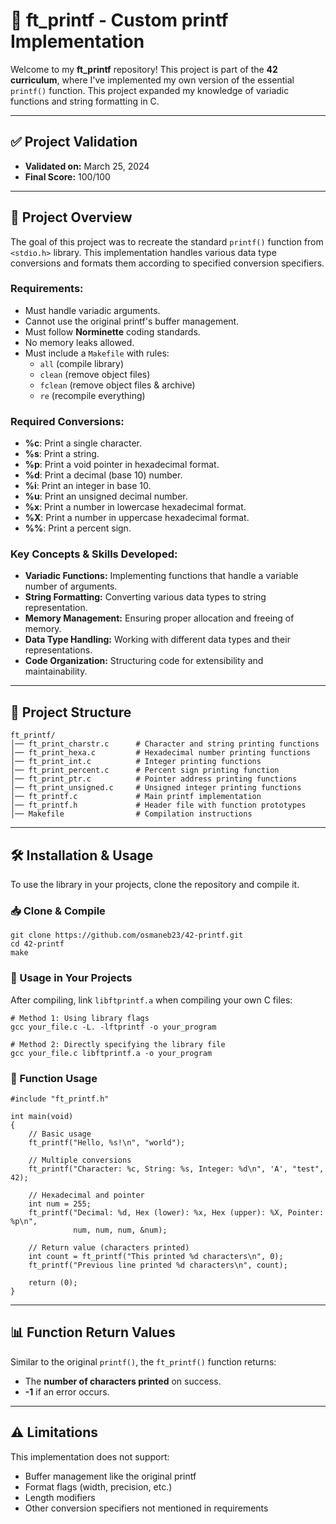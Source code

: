 # 📝 ft_printf - Custom printf Implementation

Welcome to my **ft_printf** repository! This project is part of the **42 curriculum**, where I've implemented my own version of the essential `printf()` function. This project expanded my knowledge of variadic functions and string formatting in C.

---

## **✅ Project Validation**
- **Validated on:** March 25, 2024
- **Final Score:** 100/100 

---

## **📜 Project Overview**
The goal of this project was to recreate the standard `printf()` function from `<stdio.h>` library. This implementation handles various data type conversions and formats them according to specified conversion specifiers.

### **Requirements:**
- Must handle variadic arguments.
- Cannot use the original printf's buffer management.
- Must follow **Norminette** coding standards.
- No memory leaks allowed.
- Must include a `Makefile` with rules:
  - `all` (compile library)
  - `clean` (remove object files)
  - `fclean` (remove object files & archive)
  - `re` (recompile everything)

### **Required Conversions:**
- **%c**: Print a single character.
- **%s**: Print a string.
- **%p**: Print a void pointer in hexadecimal format.
- **%d**: Print a decimal (base 10) number.
- **%i**: Print an integer in base 10.
- **%u**: Print an unsigned decimal number.
- **%x**: Print a number in lowercase hexadecimal format.
- **%X**: Print a number in uppercase hexadecimal format.
- **%%**: Print a percent sign.

### **Key Concepts & Skills Developed:**
- **Variadic Functions:** Implementing functions that handle a variable number of arguments.
- **String Formatting:** Converting various data types to string representation.
- **Memory Management:** Ensuring proper allocation and freeing of memory.
- **Data Type Handling:** Working with different data types and their representations.
- **Code Organization:** Structuring code for extensibility and maintainability.

---

## **📂 Project Structure**
```
ft_printf/
│── ft_print_charstr.c      # Character and string printing functions
│── ft_print_hexa.c         # Hexadecimal number printing functions
│── ft_print_int.c          # Integer printing functions
│── ft_print_percent.c      # Percent sign printing function
│── ft_print_ptr.c          # Pointer address printing functions
│── ft_print_unsigned.c     # Unsigned integer printing functions
│── ft_printf.c             # Main printf implementation
│── ft_printf.h             # Header file with function prototypes
│── Makefile                # Compilation instructions
```

---

## **🛠️ Installation & Usage**
To use the library in your projects, clone the repository and compile it.

### **📥 Clone & Compile**
```
git clone https://github.com/osmaneb23/42-printf.git
cd 42-printf
make
```

### **📌 Usage in Your Projects**
After compiling, link `libftprintf.a` when compiling your own C files:

```
# Method 1: Using library flags
gcc your_file.c -L. -lftprintf -o your_program

# Method 2: Directly specifying the library file
gcc your_file.c libftprintf.a -o your_program
```

### **📖 Function Usage**
```
#include "ft_printf.h"

int main(void)
{
    // Basic usage
    ft_printf("Hello, %s!\n", "world");
    
    // Multiple conversions
    ft_printf("Character: %c, String: %s, Integer: %d\n", 'A', "test", 42);
    
    // Hexadecimal and pointer
    int num = 255;
    ft_printf("Decimal: %d, Hex (lower): %x, Hex (upper): %X, Pointer: %p\n", 
              num, num, num, &num);
    
    // Return value (characters printed)
    int count = ft_printf("This printed %d characters\n", 0);
    ft_printf("Previous line printed %d characters\n", count);
    
    return (0);
}
```

---

## **📊 Function Return Values**
Similar to the original `printf()`, the `ft_printf()` function returns:
- The **number of characters printed** on success.
- **-1** if an error occurs.

---

## **⚠️ Limitations**
This implementation does not support:
- Buffer management like the original printf
- Format flags (width, precision, etc.)
- Length modifiers
- Other conversion specifiers not mentioned in requirements
